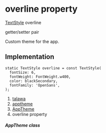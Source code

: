
<div>

# overline property

</div>


[TextStyle](https://api.flutter.dev/flutter/painting/TextStyle-class.html)
overline


getter/setter pair




Custom theme for the app.



## Implementation

``` language-dart
static TextStyle overline = const TextStyle(
  fontSize: 6,
  fontWeight: FontWeight.w400,
  color: blackSecondary,
  fontFamily: 'OpenSans',
);
```







1.  [talawa](../../index.md)
2.  [apptheme](../../apptheme/)
3.  [AppTheme](../../apptheme/AppTheme-class.md)
4.  overline property

##### AppTheme class







